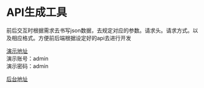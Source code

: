 # API生成工具
前后交互时根据需求去书写json数据，去规定对应的参数。请求头。请求方式。以及相应格式。方便前后端根据设定好的api去进行开发

[演示地址](http://59.110.138.185/work/api/index.html#/login)  
演示账号：admin  
演示密码：admin

[后台地址](https://github.com/fuyitaoqqq/epd)  